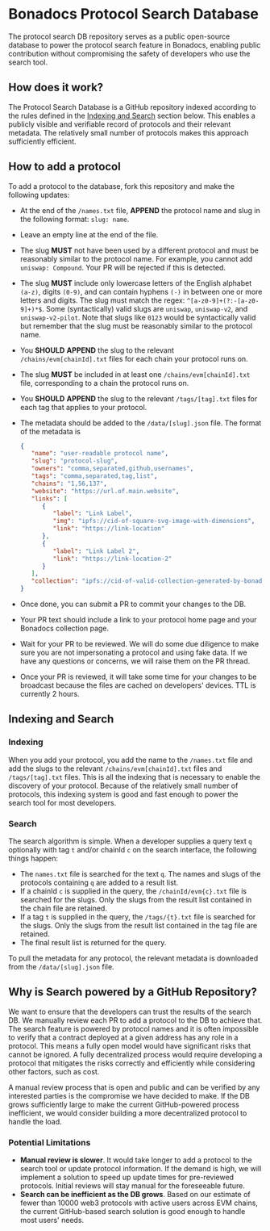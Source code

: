 # Bonadocs Protocol Search Database

The protocol search DB repository serves as a public open-source database to power the protocol search feature in Bonadocs,
enabling public contribution without compromising the safety of developers who use the search tool.

## How does it work?

The Protocol Search Database is a GitHub repository indexed according to the rules defined in the [Indexing and Search](#indexing-and-search) section below.
This enables a publicly visible and verifiable record of protocols and their relevant metadata. The relatively small number of protocols
makes this approach sufficiently efficient.

## How to add a protocol

To add a protocol to the database, fork this repository and make the following updates:
- At the end of the `/names.txt` file, __APPEND__ the protocol name and slug in the following format: `slug: name`.
- Leave an empty line at the end of the file.
- The slug __MUST__ not have been used by a different protocol and must be reasonably similar to the protocol name.
  For example, you cannot add `uniswap: Compound`. Your PR will be rejected if this is detected.
- The slug __MUST__ include only lowercase letters of the English alphabet `(a-z)`, digits `(0-9)`, and can contain hyphens `(-)` in between one or more
  letters and digits. The slug must match the regex: `^[a-z0-9]+(?:-[a-z0-9]+)*$`. Some (syntactically) valid slugs are `uniswap`, `uniswap-v2`, and `uniswap-v2-pilot`.
  Note that slugs like `0123` would be syntactically valid but remember that the slug must be reasonably similar to the protocol name.
- You __SHOULD__ __APPEND__ the slug to the relevant `/chains/evm[chainId].txt` files for each chain your protocol runs on.
- The slug __MUST__ be included in at least one `/chains/evm[chainId].txt` file, corresponding to a chain the protocol
  runs on.
- You __SHOULD__ __APPEND__ the slug to the relevant `/tags/[tag].txt` files for each tag that applies to your protocol.
- The metadata should be added to the `/data/[slug].json` file.
  The format of the metadata is
  
  ````json
  {
     "name": "user-readable protocol name",
     "slug": "protocol-slug",
     "owners": "comma,separated,github,usernames",
     "tags": "comma,separated,tag,list",
     "chains": "1,56,137",
     "website": "https://url.of.main.website",
     "links": [
        {
           "label": "Link Label",
           "img": "ipfs://cid-of-square-svg-image-with-dimensions",
           "link": "https://link-location"
        },
        {
           "label": "Link Label 2",
           "link": "https://link-location-2"
        }
     ],
     "collection": "ipfs://cid-of-valid-collection-generated-by-bonadocs-editor"
  }
  ````
- Once done, you can submit a PR to commit your changes to the DB.
- Your PR text should include a link to your protocol home page and your Bonadocs collection page.
- Wait for your PR to be reviewed. We will do some due diligence to make sure you are not impersonating a protocol and using
  fake data. If we have any questions or concerns, we will raise them on the PR thread.
- Once your PR is reviewed, it will take some time for your changes to be broadcast because the files are cached on developers' devices. TTL is currently 2 hours.

## Indexing and Search
### Indexing

When you add your protocol, you add the name to the `/names.txt` file and add the slugs to the relevant `/chains/evm[chainId].txt` files and `/tags/[tag].txt` files.
This is all the indexing that is necessary to enable the discovery of your protocol. Because of the relatively small number of protocols, this indexing
system is good and fast enough to power the search tool for most developers.

### Search
The search algorithm is simple. When a developer supplies a query text `q` optionally with tag `t` and/or chainId `c` on the search interface, the following things happen:
- The `names.txt` file is searched for the text `q`. The names and slugs of the protocols containing `q` are added to a result list.
- If a chainId `c` is supplied in the query, the `/chainId/evm{c}.txt` file is searched for the slugs. Only the slugs from the result list contained in the chain file are retained.
- If a tag `t` is supplied in the query, the `/tags/{t}.txt` file is searched for the slugs. Only the slugs from the result list contained in the tag file are retained.
- The final result list is returned for the query.

To pull the metadata for any protocol, the relevant metadata is downloaded from the `/data/[slug].json` file.

## Why is Search powered by a GitHub Repository?

We want to ensure that the developers can trust the results of the search DB. We manually review each PR to add a protocol to the DB to achieve that.
The search feature is powered by protocol names and it is often impossible to verify that a contract deployed at a given address has any role in a protocol.
This means a fully open model would have significant risks that cannot be ignored. A fully decentralized process would require developing a protocol that
mitigates the risks correctly and efficiently while considering other factors, such as cost.

A manual review process that is open and public and can be verified by any interested parties is the compromise we have decided to make. If the DB grows
sufficiently large to make the current GitHub-powered process inefficient, we would consider building a more decentralized protocol to handle the load.

### Potential Limitations

- __Manual review is slower__. It would take longer to add a protocol to the search tool or update protocol information. If the demand is high, we will
  implement a solution to speed up update times for pre-reviewed protocols. Initial reviews will stay manual for the foreseeable future.
- __Search can be inefficient as the DB grows__. Based on our estimate of fewer than 10000 web3 protocols with active users across EVM chains, the current
  GitHub-based search solution is good enough to handle most users' needs.
